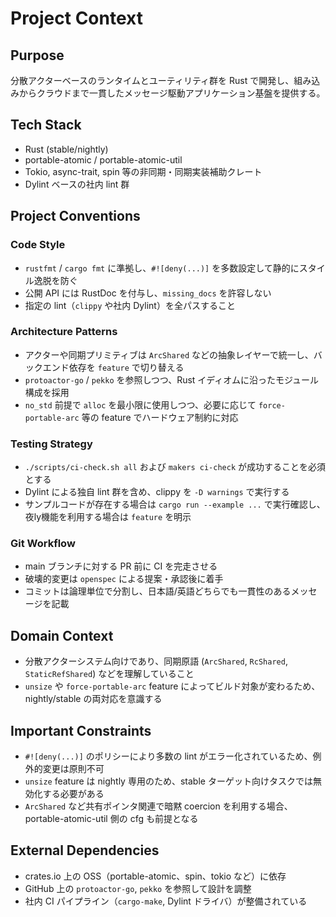 # Project Context

## Purpose
分散アクターベースのランタイムとユーティリティ群を Rust で開発し、組み込みからクラウドまで一貫したメッセージ駆動アプリケーション基盤を提供する。

## Tech Stack
- Rust (stable/nightly)
- portable-atomic / portable-atomic-util
- Tokio, async-trait, spin 等の非同期・同期実装補助クレート
- Dylint ベースの社内 lint 群

## Project Conventions

### Code Style
- `rustfmt` / `cargo fmt` に準拠し、`#![deny(...)]` を多数設定して静的にスタイル逸脱を防ぐ
- 公開 API には RustDoc を付与し、`missing_docs` を許容しない
- 指定の lint（`clippy` や社内 Dylint）を全パスすること

### Architecture Patterns
- アクターや同期プリミティブは `ArcShared` などの抽象レイヤーで統一し、バックエンド依存を `feature` で切り替える
- `protoactor-go` / `pekko` を参照しつつ、Rust イディオムに沿ったモジュール構成を採用
- `no_std` 前提で `alloc` を最小限に使用しつつ、必要に応じて `force-portable-arc` 等の feature でハードウェア制約に対応

### Testing Strategy
- `./scripts/ci-check.sh all` および `makers ci-check` が成功することを必須とする
- Dylint による独自 lint 群を含め、clippy を `-D warnings` で実行する
- サンプルコードが存在する場合は `cargo run --example ...` で実行確認し、夜ly機能を利用する場合は `feature` を明示

### Git Workflow
- main ブランチに対する PR 前に CI を完走させる
- 破壊的変更は `openspec` による提案・承認後に着手
- コミットは論理単位で分割し、日本語/英語どちらでも一貫性のあるメッセージを記載

## Domain Context
- 分散アクターシステム向けであり、同期原語 (`ArcShared`, `RcShared`, `StaticRefShared`) などを理解していること
- `unsize` や `force-portable-arc` feature によってビルド対象が変わるため、nightly/stable の両対応を意識する

## Important Constraints
- `#![deny(...)]` のポリシーにより多数の lint がエラー化されているため、例外的変更は原則不可
- `unsize` feature は nightly 専用のため、stable ターゲット向けタスクでは無効化する必要がある
- `ArcShared` など共有ポインタ関連で暗黙 coercion を利用する場合、portable-atomic-util 側の cfg も前提となる

## External Dependencies
- crates.io 上の OSS（portable-atomic、spin、tokio など）に依存
- GitHub 上の `protoactor-go`, `pekko` を参照して設計を調整
- 社内 CI パイプライン（`cargo-make`, Dylint ドライバ）が整備されている
